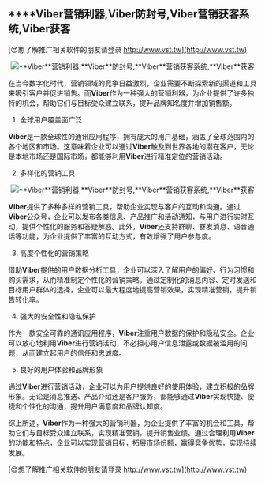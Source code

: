 ## ****Viber**营销利器,**Viber**防封号,**Viber**营销获客系统,**Viber**获客**

[😍想了解推广相关软件的朋友请登录 http://www.vst.tw](http://www.vst.tw)

 <center><img src="https://vst.tw/MP4/tuiguang/png/5.png" alt="**Viber**营销利器,**Viber**防封号,**Viber**营销获客系统,**Viber**获客"></center>

在当今数字化时代，营销领域的竞争日益激烈，企业需要不断探索新的渠道和工具来吸引客户并促进销售。而**Viber**作为一种强大的营销利器，为企业提供了许多独特的机会，帮助它们与目标受众建立联系，提升品牌知名度并增加销售额。

1. 全球用户覆盖面广泛

**Viber**是一款全球性的通讯应用程序，拥有庞大的用户基础，涵盖了全球范围内的各个地区和市场。这意味着企业可以通过**Viber**触及到世界各地的潜在客户，无论是本地市场还是国际市场，都能够利用**Viber**进行精准定位的营销活动。

2. 多样化的营销工具

 <center><img src="https://vst.tw/MP4/tuiguang/png/7.png" alt="**Viber**营销利器,**Viber**防封号,**Viber**营销获客系统,**Viber**获客"></center>

**Viber**提供了多种多样的营销工具，帮助企业实现与客户的互动和沟通。通过**Viber**公众号，企业可以发布各类信息、产品推广和活动通知，与用户进行实时互动，提供个性化的服务和答疑解惑。此外，**Viber**还支持群聊、群发消息、语音通话等功能，为企业提供了丰富的互动方式，有效增强了用户参与度。

3. 高度个性化的营销策略

借助**Viber**提供的用户数据分析工具，企业可以深入了解用户的偏好、行为习惯和购买需求，从而精准制定个性化的营销策略。通过定制化的消息内容、定时发送和目标用户群体的选择，企业可以最大程度地提高营销效果，实现精准营销，提升销售转化率。

4. 强大的安全性和隐私保护

作为一款安全可靠的通讯应用程序，**Viber**注重用户数据的保护和隐私安全。企业可以放心地利用**Viber**进行营销活动，不必担心用户信息泄露或数据被滥用的问题，从而建立起用户的信任和忠诚度。

5. 良好的用户体验和品牌形象

通过**Viber**进行营销活动，企业可以为用户提供良好的使用体验，建立积极的品牌形象。无论是消息推送、产品介绍还是客户服务，都能够通过**Viber**实现快捷、便捷和个性化的沟通，提升用户满意度和品牌认知度。

综上所述，**Viber**作为一种强大的营销利器，为企业提供了丰富的机会和工具，帮助它们与目标受众建立联系，实现精准营销，提升销售业绩。通过合理利用**Viber**的功能和特点，企业可以实现营销目标，拓展市场份额，赢得竞争优势，实现持续发展。

[😍想了解推广相关软件的朋友请登录 http://www.vst.tw](http://www.vst.tw)



